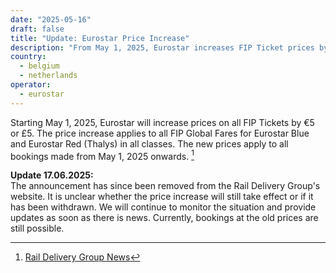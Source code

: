 ```yaml
---
date: "2025-05-16"
draft: false
title: "Update: Eurostar Price Increase"
description: "From May 1, 2025, Eurostar increases FIP Ticket prices by €5/£5. It's unclear if the change is permanent—stay updated with the latest info."
country:
  - belgium
  - netherlands
operator:
  - eurostar
---
```


Starting May 1, 2025, Eurostar will increase prices on all FIP Tickets by €5 or £5. The price increase applies to all FIP Global Fares for Eurostar Blue and Eurostar Red (Thalys) in all classes. The new prices apply to all bookings made from May 1, 2025 onwards. [^1]

**Update 17.06.2025:** \
The announcement has since been removed from the Rail Delivery Group's website. It is unclear whether the price increase will still take effect or if it has been withdrawn. We will continue to monitor the situation and provide updates as soon as there is news. Currently, bookings at the old prices are still possible.

[^1]: [Rail Delivery Group News](https://www.raildeliverygroup.com/rst/stop-press.html#Surchares)
